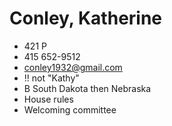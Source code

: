 # Conley, Katherine

* 421 P
* 415 652-9512
* conley1932@gmail.com
* !! not "Kathy"
* B South Dakota then Nebraska
* House rules
* Welcoming committee